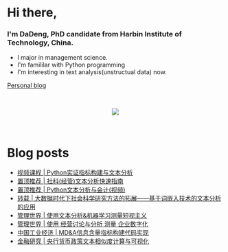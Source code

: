 # Hi there, 

### I'm DaDeng, PhD candidate from Harbin Institute of Technology, China.  

- I major in management science.
- I'm famililar with Python programming
- I'm interesting in text analysis(unstructual data) now.

[Personal blog](https://textdata.cn/)

<br>

<div align="center">
  <p>
<a href="https://github.com/hidadeng">
  <img src="https://github-readme-stats.vercel.app/api?username=hidadeng&show_icons=true&theme=default&hide=contribs,issues" />
  </a>
  </p>
</div>

<br>

# Blog posts
<!-- BLOG-POST-LIST:START -->
<!-- BLOG-POST-LIST:END -->

- [视频课程 | Python实证指标构建与文本分析](https://textdata.cn/blog/management_python_course/)
- [置顶推荐 | 社科(经管)文本分析快速指南](https://textdata.cn/blog/the_text_analysis_list_about_ms/)
- [置顶推荐 | Python文本分析与会计(视频)](https://textdata.cn/blog/accountingtext/)
- [转载 | 大数据时代下社会科学研究方法的拓展——基于词嵌入技术的文本分析的应用](https://textdata.cn/blog/wordembeddingsinsocialscience/)
- [管理世界 | 使用文本分析&机器学习测量短视主义](https://textdata.cn/blog/text_mining_in_2021_management_world/)
- [管理世界 | 使用 经营讨论与分析 测量 企业数字化](https://textdata.cn/blog/2022-11-03-mda-measure-digitalization/)
- [中国工业经济 | MD&A信息含量指标构建代码实现](https://textdata.cn/blog/2023-01-06-mda_informative_content/)
- [金融研究 | 央行货币政策文本相似度计算与可视化](https://textdata.cn/blog/2023-01-10-similarity_of_cental_bank_monetary_policy/)
<br>

